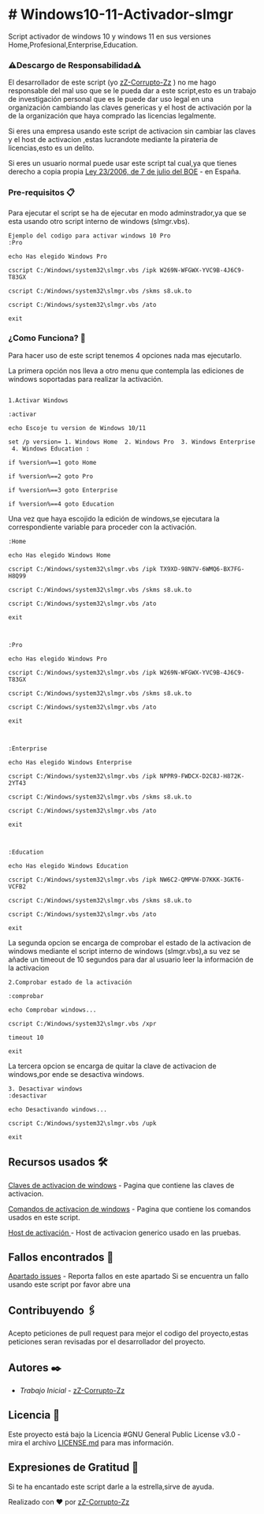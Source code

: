 # # Windows10-11-Activador-slmgr

Script activador de windows 10 y windows 11 en sus versiones 
Home,Profesional,Enterprise,Education.


### ⚠Descargo de Responsabilidad⚠

El desarrollador de este script (yo [zZ-Corrupto-Zz](https://github.com/zZ-Corrupto-Zz) ) no me hago responsable del mal uso que se le pueda dar a este script,esto es un trabajo de investigación personal que es le puede dar uso legal en una organización cambiando las claves genericas y el host de activación por la de la organización que haya comprado las licencias legalmente.

Si eres una empresa usando este script de activacion sin cambiar las claves y el host de activacion ,estas lucrandote mediante la pirateria de licencias,esto es un delito.

Si eres un usuario normal puede usar este script tal cual,ya que tienes derecho a copia propia [Ley 23/2006, de 7 de julio del BOE](https://www.boe.es/buscar/doc.php?id=BOE-A-2006-12308) - en España.

### Pre-requisitos 📋

Para ejecutar el script se ha de ejecutar en modo adminstrador,ya que se esta usando otro script interno de windows (slmgr.vbs).

```
Ejemplo del codigo para activar windows 10 Pro
:Pro

echo Has elegido Windows Pro

cscript C:/Windows/system32\slmgr.vbs /ipk W269N-WFGWX-YVC9B-4J6C9-T83GX

cscript C:/Windows/system32\slmgr.vbs /skms s8.uk.to

cscript C:/Windows/system32\slmgr.vbs /ato

exit
```

### ¿Como Funciona? 🔧

Para hacer uso de este script tenemos 4 opciones nada mas ejecutarlo.

La primera opción nos lleva a otro menu que contempla las ediciones de windows soportadas para realizar la activación. 
```

1.Activar Windows 

:activar

echo Escoje tu version de Windows 10/11

set /p version= 1. Windows Home  2. Windows Pro  3. Windows Enterprise  4. Windows Education :

if %version%==1 goto Home

if %version%==2 goto Pro

if %version%==3 goto Enterprise

if %version%==4 goto Education
```

Una vez que haya escojido la edición de windows,se ejecutara la correspondiente variable para proceder con la activación. 

 ```
:Home

echo Has elegido Windows Home

cscript C:/Windows/system32\slmgr.vbs /ipk TX9XD-98N7V-6WMQ6-BX7FG-H8Q99

cscript C:/Windows/system32\slmgr.vbs /skms s8.uk.to

cscript C:/Windows/system32\slmgr.vbs /ato

exit

  

:Pro

echo Has elegido Windows Pro

cscript C:/Windows/system32\slmgr.vbs /ipk W269N-WFGWX-YVC9B-4J6C9-T83GX

cscript C:/Windows/system32\slmgr.vbs /skms s8.uk.to

cscript C:/Windows/system32\slmgr.vbs /ato

exit

  

:Enterprise

echo Has elegido Windows Enterprise

cscript C:/Windows/system32\slmgr.vbs /ipk NPPR9-FWDCX-D2C8J-H872K-2YT43

cscript C:/Windows/system32\slmgr.vbs /skms s8.uk.to

cscript C:/Windows/system32\slmgr.vbs /ato

exit

  

:Education

echo Has elegido Windows Education

cscript C:/Windows/system32\slmgr.vbs /ipk NW6C2-QMPVW-D7KKK-3GKT6-VCFB2

cscript C:/Windows/system32\slmgr.vbs /skms s8.uk.to

cscript C:/Windows/system32\slmgr.vbs /ato

exit
```

La segunda opcion se encarga de comprobar el estado de la activacion de windows mediante el script interno de windows (slmgr.vbs),a su vez se añade un timeout de 10 segundos para dar al usuario leer la información de la activacion

```
2.Comprobar estado de la activación

:comprobar

echo Comprobar windows...

cscript C:/Windows/system32\slmgr.vbs /xpr

timeout 10

exit

```

La tercera opcion se encarga de quitar la clave de activacion de windows,por ende se desactiva windows.

```
3. Desactivar windows
:desactivar

echo Desactivando windows...

cscript C:/Windows/system32\slmgr.vbs /upk

exit

```


## Recursos usados 🛠️

[Claves de activacion de windows](https://learn.microsoft.com/en-us/windows-server/get-started/kms-client-activation-keys) - Pagina que contiene las claves de activacion.

[Comandos de activacion de windows](https://learn.microsoft.com/es-es/windows-server/get-started/activation-slmgr-vbs-options) - Pagina que contiene los comandos usados en este script.

[Host de activación ](https://s8.uk.to/) - Host de activacion generico usado en las pruebas.

## Fallos encontrados 🐛
[Apartado issues](https://github.com/zZ-Corrupto-Zz/Windows10-11-Activador-slmgr/issues) - Reporta fallos en este apartado 
Si se encuentra un fallo usando este script por favor abre una

## Contribuyendo 🖇️
Acepto peticiones de pull request para mejor el codigo del proyecto,estas peticiones seran revisadas por el desarrollador del proyecto.

## Autores ✒️
*  *Trabajo Inicial* - [zZ-Corrupto-Zz](https://github.com/zZ-Corrupto-Zz) 

## Licencia 📄
Este proyecto está bajo la Licencia #GNU General Public License v3.0 - mira el archivo [LICENSE.md](LICENSE.md) para mas información.

## Expresiones de Gratitud 🎁

Si te ha encantado este script darle a la estrella,sirve de ayuda.


Realizado con ❤ por [zZ-Corrupto-Zz](https://github.com/zZ-Corrupto-Zz) 
